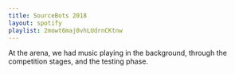 ```yaml
---
title: SourceBots 2018
layout: spotify
playlist: 2mowt6maj0vhLUdrnCKtnw
---
```


At the arena, we had music playing in the background, through the competition stages, and the testing phase.
